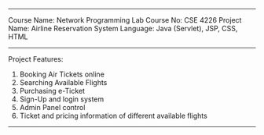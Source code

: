 -------------------------------------------------------------------

Course Name: Network Programming Lab
Course No: CSE 4226
Project Name: Airline Reservation System
Language: Java (Servlet), JSP, CSS, HTML

-------------------------------------------------------------------


Project Features:
1. Booking Air Tickets online
2. Searching Available Flights
3. Purchasing e-Ticket
4. Sign-Up and login system
5. Admin Panel control
6. Ticket and pricing information of different available flights


-------------------------------------------------------------------
